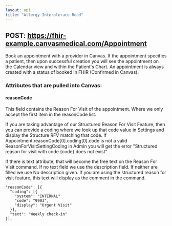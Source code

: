 ```yaml
---
layout: api
title: "Allergy Interolerace Read"
---
```


## POST: https://fhir-example.canvasmedical.com/Appointment
Book an appointment with a provider in Canvas. If the appointment specifies a patient, then upon successful creation you will see the appointment on the Calendar view and within the Patient's Chart. An appointment is always created with a status of booked in FHIR (Confirmed in Canvas).

### Attributes that are pulled into Canvas:
#### reasonCode
This field contains the Reason For Visit of the appointment. Where we only accept the first item in the reasonCode list.

If you are taking advantage of our Structured Reason For Visit Feature, then you can provide a coding where we look up that code value in Settings and display the Structure RFV matching that code. If Appointment.reasonCode[0].coding[0].code is not a valid ReasonForVisitSettingCoding in Admin you will get the error "Structured reason for visit with code {code} does not exist"

If there is text attribute, that will become the free text on the Reason For Visit command. If no text field we use the description field. If neither are filled we use No description given. If you are using the structured reason for visit feature, this text will display as the comment in the command.

```
"reasonCode": [{
  "coding": [{
    "system": "INTERNAL"
    "code": "9903",
    "display": "Urgent Visit"
  }],
  "text": "Weekly check-in"
}],
```
